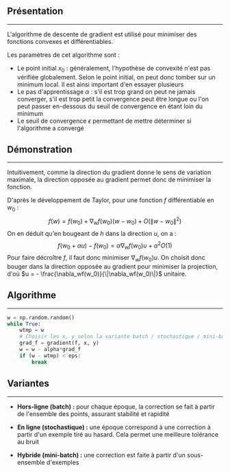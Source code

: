 

## Présentation

<hr>

L'algorithme de descente de gradient est utilisé pour minimiser des fonctions convexes et différentiables.

Les paramètres de cet algorithme sont :
- Le point initial $x_0$ : généralement, l'hypothèse de convexité n'est pas vérifiée globalement. Selon le point initial, on peut donc tomber sur un minimum local. Il est ainsi important d'en essayer plusieurs
- Le pas d'apprentissage $\alpha$ : s'il est trop grand on peut ne jamais converger, s'il est trop petit la convergence peut être longue ou l'on peut passer en-dessous du seuil de convergence en étant loin du minimum
- Le seuil de convergence $\epsilon$ permettant de mettre déterminer si l'algorithme a convergé


## Démonstration

<hr>

Intuitivement, comme la direction du gradient donne le sens de variation maximale, la direction opposée au gradient permet donc de minimiser la fonction.

D'après le développement de Taylor, pour une fonction $f$ différentiable en $w_0$ :
$$f(w) = f(w_0) + \nabla_wf(w_0)(w-w_0) + O(\|w-w_0\|^2)$$
On en déduit qu'en bougeant de $h$ dans la direction $u$, on a :
$$f(w_0 + \alpha u) - f(w_0) = \alpha\nabla_wf(w_0)u + \alpha^2O(1)$$
Pour faire décroître $f$, il faut donc minimiser $\nabla_wf(w_0)u$. On choisit donc bouger dans la direction opposée au gradient pour minimiser la projection, d'où $u = - \frac{\nabla_wf(w_0)}{\|\nabla_wf(w_0)\|}$ unitaire.


## Algorithme

<hr>

```python
w = np.random.random()
while True:
	wtmp = w
	# Choisir les x, y selon la variante batch / stochastique / mini-batch
	grad_f = gradient(f, x, y)
	w = w - alpha*grad_f
	if (w - wtmp) < eps:
		break
```


## Variantes

<hr>

- **Hors-ligne (batch) :** pour chaque époque, la correction se fait à partir de l'ensemble des points, assurant stabilité et rapidité

- **En ligne (stochastique) :** une époque correspond à une correction à partir d'un exemple tiré au hasard. Cela permet une meilleure tolérance au bruit

- **Hybride (mini-batch) :** une correction est faite à partir d'un sous-ensemble d'exemples
